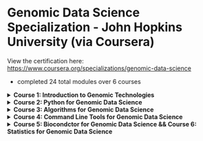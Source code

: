 # Genomic Data Science Specialization - John Hopkins University (via Coursera) 
View the certification here: https://www.coursera.org/specializations/genomic-data-science 
- completed 24 total modules over 6 courses

<details>
<summary><strong> Course 1: Introduction to Genomic Technologies</strong></summary>
  
- completed 4 modules, 4 assessments, 1 course project
- revised fundamental genomics concepts and learned about next-generation sequencing techniques.
</details>

<details>
<summary><strong> Course 2: Python for Genomic Data Science</strong></summary>
<br>
<p> Completed 4 modules, 8 assessments, 1 course project. </p>

<details>
<br>
<summary><strong>Modules</strong></summary>

**Module 1 & 2:** Reviewed fundamental Python concepts, string manipulation

**Module 3:** Reading in & writing to files, manipulating FASTA and FASTQ files

**Module 4:**
- Using the `os` module for file & directory navigation
- Using the `sys` module to manipulate Python environment variables
- Using the `getopt` module to create command line programs
- Using the `subprocess` module to run command line tool pipelines with Python scripts
- Created my own modules & packages

</details>

<details>
<summary><strong>Course Project</strong></summary>
<br>

For the course project, I read in a multi-FASTA file and answered the following questions:

1. Number of sequences
2. Length of the longest and shortest sequences and their identifiers
3. Given a reading frame (1, 2, 3), find all open reading frames in that reading frame. Report the length of the longest ORF and its identifier.
4. Find the longest ORF in a given sequence and its index in that sequence

</details>
</details>

<details>
<summary><strong> Course 3: Algorithms for Genomic Data Science</strong></summary>
<br>
<p> Completed 4 modules, 4 projects </p>

<details>
<br>
<summary><strong>Modules</strong></summary>

**Module 1:** Reviewed functions / modules. 

**Module 2: Hamming Distance / Approximate Matching** 
- Learned online & offline algorithms to solve the read alignment problem: Boyer-Moore, variations of indexing (k-mer, subsequences).
- Utilized the pigeonhole principle to implement Boyer-Moore-assisted and indexing-assisted approximate matching algorithms. These algorithms align reads to segments in the genome that are a specified hamming distance away from a perfect match. 

**Module 3: Dynamic Programming** 
- Utilized dynamic programming approaches to
  - calculate edit distance
  - implement approximate matching algorithms that take substitutions **and** frameshift mutations into account.
  - implemented algorithms for global and local alignment.
  - build overlap graphs for genome assembly. 

**Module 4:**
- Learned how to find the shortest common superstring between multiple reads (for genome assembly) with two algorithms:
  - shortest common superstring: always accurate, not very efficient
  - greedy shortest common superstring: not always accurate, but more efficient. Uses the overlap map developed in module 3.
- Implemented DeBrujin graphs / Eulerian walks for assembly. 

</details>

<details>
<summary><strong>Course Projects</strong></summary>
<br>

**Project 1: Coliphage Genome Read Alignment** 
- Implemented / utilized exact matching algorithms to align reads to a Coliphage genome. - Assessed read quality of the Coliphage genome by position.

**Project 2: Approximate Matching Reads to Human Genome**
- Used Boyer-Moore-assisted and indexing-assisted approximate matching algorithms to align reads to hg38 (human genome).
- Counted number of comparisions (between reads and genome) made by various algorithms to compare their efficiences.
- Counted number of index hits made in k-mer index and subsequence index algorithms to compare efficiency.

**Project 3: Dynamic Programming**
- Implemented dynamic programming approximate matching algorithms
- Built an overlap map for a virus genome

**Project 4: Assembling a Virus Genome**
- Assembled a virus genome using the greedy shortest common superstring algorithm. 

</details>
</details>

<details>
<summary><strong> Course 4: Command Line Tools for Genomic Data Science</strong></summary>
<br>
<p> Completed 4 modules, 4 assessments, 4 course projects </p>

Familiarized myself with following file formats: 
<br>
FASTA, FASTQ, BED, GFF3, GTF, SAM//BAM, VCF/BCF

Learned the following command line tools: 
<br>
**Genome Alignment:** bowtie2, BWA
<br>
**SAM/BAM/VCF Manipulation:** samtools, bedtools, BCFtools, igvtools. 
<br>
**RNA-Seq analysis:** tophat, cufflinks, cuffdiff 

Completed 4 projects using these tools to extract information out of various file formats: 

<details>
<summary><strong>Course Projects</strong></summary>
<br>

Project 1:

<p>For the following questions, refer to the class workflow and use the data in the Online materials (‘gencommand_proj1_data.tar.gz’) to answer the questions. Assume you sequenced and assembled the genome of Malus domestica (apple), and performed gene annotation. You then collected samples and ran RNA-seq experiments to determine sets of genes that are expressed in the various tissues. This information was stored, respectively, in the following files: “apple.genome”, “apple.genes”, “apple.condition{A,B,C}”. </p>

<p> NOTE: The apple genome and the apple gene annotations for this project were extracted from the Rosaceae Genome Database (RGD). Actual data have then been modified, and hence may not directly reflect the information in the original RGD records. </p>

Project 2: 

As part of a larger project cataloging genetic variation in the plant Arabidopsis thaliana, you sequenced and assembled the genome of one strain (‘wu_0_A’), then mapped back the reads to the assembled genome. The resulting BAM file is included in the package ‘gencommand_proj2_data.tar.gz’. Using SAMtools and BEDtools as well as other Unix commands introduced in this course, examine the files and answer the following questions. NOTE: Input data have been obtained and modified from those generated by the 1001 Genomes Project, accession ‘Wu_0_A’. 

Project 3:

As part of the effort to catalog genetic variation in the plant Arabidopsis thaliana, you re-sequenced the genome of one strain (‘wu_0_A’; genome file: ‘wu_0.v7.fas’), to determine genetic variants in this organism. The sequencing reads produced are in the file ‘wu_0_A_wgs.fastq’. Using the tools bowtie2, samtools and bcftools, develop a pipeline for variant calling in this genome. NOTE: Genome and re-sequencing data have been obtained and modified from those generated by the 1001 Genomes Project, accession ‘Wu_0_A’. 

Project 4: 

You are performing an RNA-seq experiment to determine genes that are differentially expressed at different stages in the development of Arabidopsis thaliana shoot apical meristem. You collected samples at day 8 and day 16 (files “Day8.fastq” and “Day16.fastq”), extracted and sequenced the cellular mRNA, and are now set to perform the bioinformatics analysis. The reference genome you will need for the analysis is “athal_chr.fa” and the reference gene annotations are in “athal_genes.gtf”. Use default parameters unless otherwise specified. Sample command files that you can modify to create your own pipeline are provided in the file “commands.tar.gz”. All files are provided in the archive gencommand_proj4.tar.gz. 

</details>

</details>

<details>
<summary><strong> Course 5: Biocondctor for Genomic Data Science && Course 6: Statistics for Genomic Data Science </strong></summary>
<br>
<p> Completed 8 modules, 8 course assessments </p>

Course 5: 
- Learned common data structures: ExpressionSets, SummarizedExperiment and GRanges used across several types of analyses.
- Learned how to represented and compute on genomes.
- Covered data structures and R S4 Classes: how to navigate R classes and get documentation / help.
- Learned how to access data from online databases through bioconductor packages.

Course 6: 
(Descriptions lifted from: https://www.coursera.org/learn/statistical-genomics?specialization=genomic-data-science)
- core statistics ideas: normalization, exploratory analysis, linear modeling, testing, and multiple testing
- preprocessing, linear modeling, and batch effects
- modeling non-continuous outcomes (like binary or count data), hypothesis testing, and multiple hypothesis testing
- general pipelines people use to analyze specific data types like RNA-seq, GWAS, ChIP-Seq, and DNA Methylation studies

Bioconductor Packages I learned in these two courses: 

**Annotation / Interfacing with Browsers:** AnnotationHub, biomaRt, GEOQuery, ArrayExpress, GenomicFeatures, rtracklayer, SRAdb.
<br>
**Genomic Data Structures:** GenomicRanges, Biostrings, BSgenome, Views, Rle (Run length encoding), ShortRead, RSamtools, broom.
<br>
**Data Preprocessing:** preprocessCore, BioBase 
<br>
**Data Analysis & Visualization:** oligo, DESeq2, limma, edgeR, snpStats, goseq
<br>
**Modeling:** lm, glm
<br>

</details>
